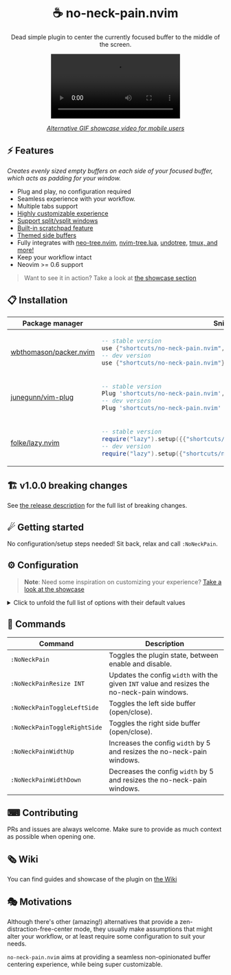 <p align="center">
  <h1 align="center">☕ no-neck-pain.nvim</h2>
</p>

<p align="center">
	Dead simple plugin to center the currently focused buffer to the middle of the screen.
</p>

<div align="center">
  <video src="https://user-images.githubusercontent.com/20689156/215357783-b69f4339-a681-410f-982a-44655986f0ce.mp4"/>
</div>

<div align="center">

_[Alternative GIF showcase video for mobile users](https://github.com/shortcuts/no-neck-pain.nvim/wiki/Showcase#default-configuration-with-splitvsplit-showcase)_

</div>

## ⚡️ Features

_Creates evenly sized empty buffers on each side of your focused buffer, which acts as padding for your window._

- Plug and play, no configuration required
- Seamless experience with your workflow.
- Multiple tabs support
- [Highly customizable experience](https://github.com/shortcuts/no-neck-pain.nvim#configuration)
- [Support split/vsplit windows](https://github.com/shortcuts/no-neck-pain.nvim/wiki/Showcase#window-layout-support)
- [Built-in scratchpad feature](https://github.com/shortcuts/no-neck-pain.nvim/wiki/Showcase#side-buffer-as-scratch-pad)
- [Themed side buffers](https://github.com/shortcuts/no-neck-pain.nvim/wiki/Showcase#custom-background-color)
- Fully integrates with [neo-tree.nvim](https://github.com/nvim-neo-tree/neo-tree.nvim), [nvim-tree.lua](https://github.com/nvim-tree/nvim-tree.lua), [undotree](https://github.com/mbbill/undotree), [tmux, and more!](https://github.com/shortcuts/no-neck-pain.nvim/wiki/Showcase#window-layout-support)
- Keep your workflow intact
- Neovim >= 0.6 support

> Want to see it in action? Take a look at [the showcase section](https://github.com/shortcuts/no-neck-pain.nvim/wiki/Showcase)

## 📋 Installation

<div align="center">
<table>
<thead>
<tr>
<th>Package manager</th>
<th>Snippet</th>
</tr>
</thead>
<tbody>
<tr>
<td>

[wbthomason/packer.nvim](https://github.com/wbthomason/packer.nvim)

</td>
<td>

```lua
-- stable version
use {"shortcuts/no-neck-pain.nvim", tag = "*" }
-- dev version
use {"shortcuts/no-neck-pain.nvim"}
```

</td>
</tr>
<tr>
<td>

[junegunn/vim-plug](https://github.com/junegunn/vim-plug)

</td>
<td>

```lua
-- stable version
Plug 'shortcuts/no-neck-pain.nvim', { 'tag': '*' }
-- dev version
Plug 'shortcuts/no-neck-pain.nvim'
```

</td>
</tr>
<tr>
<td>

[folke/lazy.nvim](https://github.com/folke/lazy.nvim)

</td>
<td>

```lua
-- stable version
require("lazy").setup({{"shortcuts/no-neck-pain.nvim", version = "*"}})
-- dev version
require("lazy").setup({"shortcuts/no-neck-pain.nvim"})
```

</td>
</tr>
</tbody>
</table>
</div>

## 🏗 v1.0.0 breaking changes

See [the release description](https://github.com/shortcuts/no-neck-pain.nvim/pull/201) for the full list of breaking changes.

## ☄ Getting started

No configuration/setup steps needed! Sit back, relax and call `:NoNeckPain`.

## ⚙ Configuration

> **Note**:
> Need some inspiration on customizing your experience? [Take a look at the showcase](https://github.com/shortcuts/no-neck-pain.nvim/wiki/Showcase)

<details>
<summary>Click to unfold the full list of options with their default values</summary>

> **Note**: The options are also available in Neovim by using:
> - `:h NoNeckPain.options` to see the global plugin options.
> - `:h NoNeckPain.bufferOptions` to see the side buffer options.

```lua
require("no-neck-pain").setup({
    -- Prints useful logs about triggered events, and reasons actions are executed.
    --- @type boolean
    debug = false,
    -- The width of the focused window that will be centered. When the terminal width is less than the `width` option, the side buffers won't be created.
    --- @type integer|"textwidth"|"colorcolumn"
    width = 100,
    -- Represents the lowest width value a side buffer should be.
    -- This option can be useful when switching window size frequently, example:
    -- in full screen screen, width is 210, you define an NNP `width` of 100, which creates each side buffer with a width of 50. If you resize your terminal to the half of the screen, each side buffer would be of width 5 and thereforce might not be useful and/or add "noise" to your workflow.
    --- @type integer
    minSideBufferWidth = 10,
    -- Disables the plugin if the last valid buffer in the list have been closed.
    --- @type boolean
    disableOnLastBuffer = false,
    -- When `true`, disabling the plugin closes every other windows except the initially focused one.
    --- @type boolean
    killAllBuffersOnDisable = false,
    -- Adds autocmd (@see `:h autocmd`) which aims at automatically enabling the plugin.
    --- @type table
    autocmds = {
        -- When `true`, enables the plugin when you start Neovim.
        -- If the main window is  a side tree (e.g. NvimTree) or a dashboard, the command is delayed until it finds a valid window.
        -- The command is cleaned once it has successfuly ran once.
        --- @type boolean
        enableOnVimEnter = false,
        -- When `true`, enables the plugin when you enter a new Tab.
        -- note: it does not trigger if you come back to an existing tab, to prevent unwanted interfer with user's decisions.
        --- @type boolean
        enableOnTabEnter = false,
        -- When `true`, reloads the plugin configuration after a colorscheme change.
        --- @type boolean
        reloadOnColorSchemeChange = false,
    },
    -- Creates mappings for you to easily interact with the exposed commands.
    --- @type table
    mappings = {
        -- When `true`, creates all the mappings that are not set to `false`.
        --- @type boolean
        enabled = false,
        -- Sets a global mapping to Neovim, which allows you to toggle the plugin.
        -- When `false`, the mapping is not created.
        --- @type string
        toggle = "<Leader>np",
        -- Sets a global mapping to Neovim, which allows you to increase the width (+5) of the main window.
        -- When `false`, the mapping is not created.
        --- @type string | { mapping: string, value: number }
        widthUp = "<Leader>n=",
        -- Sets a global mapping to Neovim, which allows you to decrease the width (-5) of the main window.
        -- When `false`, the mapping is not created.
        --- @type string | { mapping: string, value: number }
        widthDown = "<Leader>n-",
        -- Sets a global mapping to Neovim, which allows you to toggle the scratchpad feature.
        -- When `false`, the mapping is not created.
        --- @type string
        scratchPad = "<Leader>ns",
    },
    --- Common options that are set to both side buffers.
    --- See |NoNeckPain.bufferOptions| for option scoped to the `left` and/or `right` buffer.
    --- @type table
    buffers = {
        -- When `true`, the side buffers will be named `no-neck-pain-left` and `no-neck-pain-right` respectively.
        --- @type boolean
        setNames = false,
        -- Leverages the side buffers as notepads, which work like any Neovim buffer and automatically saves its content at the given `location`.
        -- note: quitting an unsaved scratchpad buffer is non-blocking, and the content is still saved.
        --- see |NoNeckPain.bufferOptionsScratchpad|
        scratchPad = NoNeckPain.bufferOptionsScratchpad,
        -- colors to apply to both side buffers, for buffer scopped options @see |NoNeckPain.bufferOptions|
        --- see |NoNeckPain.bufferOptionsColors|
        colors = NoNeckPain.bufferOptionsColors,
        -- Vim buffer-scoped options: any `vim.bo` options is accepted here.
        --- @see NoNeckPain.bufferOptionsBo `:h NoNeckPain.bufferOptionsBo`
        bo = NoNeckPain.bufferOptionsBo,
        -- Vim window-scoped options: any `vim.wo` options is accepted here.
        --- @see NoNeckPain.bufferOptionsWo `:h NoNeckPain.bufferOptionsWo`
        wo = NoNeckPain.bufferOptionsWo,
        --- Options applied to the `left` buffer, options defined here overrides the `buffers` ones.
        --- @see NoNeckPain.bufferOptions `:h NoNeckPain.bufferOptions`
        left = NoNeckPain.bufferOptions,
        --- Options applied to the `right` buffer, options defined here overrides the `buffers` ones.
        --- @see NoNeckPain.bufferOptions `:h NoNeckPain.bufferOptions`
        right = NoNeckPain.bufferOptions,
    },
    -- Supported integrations that might clash with `no-neck-pain.nvim`'s behavior.
    --- @type table
    integrations = {
        -- By default, if NvimTree is open, we will close it and reopen it when enabling the plugin,
        -- this prevents having the side buffers wrongly positioned.
        -- @link https://github.com/nvim-tree/nvim-tree.lua
        --- @type table
        NvimTree = {
            -- The position of the tree.
            --- @type "left"|"right"
            position = "left",
            -- When `true`, if the tree was opened before enabling the plugin, we will reopen it.
            --- @type boolean
            reopen = true,
        },
        -- By default, if NeoTree is open, we will close it and reopen it when enabling the plugin,
        -- this prevents having the side buffers wrongly positioned.
        -- @link https://github.com/nvim-neo-tree/neo-tree.nvim
        NeoTree = {
            -- The position of the tree.
            --- @type "left"|"right"
            position = "left",
            -- When `true`, if the tree was opened before enabling the plugin, we will reopen it.
            reopen = true,
        },
        -- @link https://github.com/mbbill/undotree
        undotree = {
            -- The position of the tree.
            --- @type "left"|"right"
            position = "left",
        },
        -- @link https://github.com/nvim-neotest/neotest
        neotest = {
            -- The position of the tree.
            --- @type "right"
            position = "right",
            -- When `true`, if the tree was opened before enabling the plugin, we will reopen it.
            reopen = true,
        },
        -- @link https://github.com/nvim-treesitter/playground
        TSPlayground = {
            -- The position of the tree.
            --- @type "right"|"left"
            position = "right",
            -- When `true`, if the tree was opened before enabling the plugin, we will reopen it.
            reopen = true,
        },
        NvimDAPUI = {
            -- The position of the tree.
            --- @type "none"
            position = "none",
            -- When `true`, if the tree was opened before enabling the plugin, we will reopen it.
            reopen = true,
        },
    },
})

NoNeckPain.bufferOptions = {
    -- When `false`, the buffer won't be created.
    --- @type boolean
    enabled = true,
    --- @see NoNeckPain.bufferOptionsColors `:h NoNeckPain.bufferOptionsColors`
    colors = NoNeckPain.bufferOptionsColors,
    --- @see NoNeckPain.bufferOptionsBo `:h NoNeckPain.bufferOptionsBo`
    bo = NoNeckPain.bufferOptionsBo,
    --- @see NoNeckPain.bufferOptionsWo `:h NoNeckPain.bufferOptionsWo`
    wo = NoNeckPain.bufferOptionsWo,
    --- @see NoNeckPain.bufferOptionsScratchpad `:h NoNeckPain.bufferOptionsScratchpad`
    scratchPad = NoNeckPain.bufferOptionsScratchpad,
}

NoNeckPain.bufferOptionsWo = {
    --- @type boolean
    cursorline = false,
    --- @type boolean
    cursorcolumn = false,
    --- @type string
    colorcolumn = "0",
    --- @type boolean
    number = false,
    --- @type boolean
    relativenumber = false,
    --- @type boolean
    foldenable = false,
    --- @type boolean
    list = false,
    --- @type boolean
    wrap = true,
    --- @type boolean
    linebreak = true,
}

NoNeckPain.bufferOptionsBo = {
    --- @type string
    filetype = "no-neck-pain",
    --- @type string
    buftype = "nofile",
    --- @type string
    bufhidden = "hide",
    --- @type boolean
    buflisted = false,
    --- @type boolean
    swapfile = false,
}

--- NoNeckPain's scratchpad buffer options.
---
--- Leverages the side buffers as notepads, which work like any Neovim buffer and automatically saves its content at the given `location`.
--- note: quitting an unsaved scratchpad buffer is non-blocking, and the content is still saved.
---
---@type table
---Default values:
---@eval return MiniDoc.afterlines_to_code(MiniDoc.current.eval_section)
NoNeckPain.bufferOptionsScratchpad = {
    -- When `true`, automatically sets the following options to the side buffers:
    -- - `autowriteall`
    -- - `autoread`.
    --- @type boolean
    enabled = false,
    -- The name of the generated file. See `location` for more information.
    --- @type string
    --- @example: `no-neck-pain-left.norg`
    fileName = "no-neck-pain",
    -- By default, files are saved at the same location as the current Neovim session.
    -- note: filetype is defaulted to `norg` (https://github.com/nvim-neorg/neorg), but can be changed in `buffers.bo.filetype` or |NoNeckPain.bufferOptions| for option scoped to the `left` and/or `right` buffer.
    --- @type string?
    --- @example: `no-neck-pain-left.norg`
    location = nil,
}

NoNeckPain.bufferOptionsColors = {
    -- Hexadecimal color code to override the current background color of the buffer. (e.g. #24273A)
    -- Transparent backgrounds are supported by default.
    --- @type string?
    background = nil,
    -- Brighten (positive) or darken (negative) the side buffers background color. Accepted values are [-1..1].
    --- @type integer
    blend = 0,
    -- Hexadecimal color code to override the current text color of the buffer. (e.g. #7480c2)
    --- @type string?
    text = nil,
}
```

</details>

## 🧰 Commands

|   Command   |         Description        |
|-------------|----------------------------|
|`:NoNeckPain`| Toggles the plugin state, between enable and disable. |
|`:NoNeckPainResize INT`| Updates the config `width` with the given `INT` value and resizes the no-neck-pain windows. |
|`:NoNeckPainToggleLeftSide`| Toggles the left side buffer (open/close). |
|`:NoNeckPainToggleRightSide`| Toggles the right side buffer (open/close). |
|`:NoNeckPainWidthUp`| Increases the config `width` by 5 and resizes the no-neck-pain windows. |
|`:NoNeckPainWidthDown`| Decreases the config `width` by 5 and resizes the no-neck-pain windows. |

## ⌨ Contributing

PRs and issues are always welcome. Make sure to provide as much context as possible when opening one.

## 🗞 Wiki

You can find guides and showcase of the plugin on [the Wiki](https://github.com/shortcuts/no-neck-pain.nvim/wiki)

## 🎭 Motivations

Although there's other (amazing!) alternatives that provide a zen-distraction-free-center mode, they usually make assumptions that might alter your workflow, or at least require some configuration to suit your needs.

`no-neck-pain.nvim` aims at providing a seamless non-opinionated buffer centering experience, while being super customizable.
